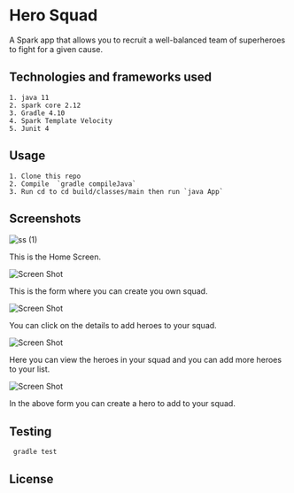 # Hero Squad

A Spark app that allows you to recruit a well-balanced team of superheroes to fight for a given cause.

## Technologies and frameworks used
    1. java 11
    2. spark core 2.12
    3. Gradle 4.10
    4. Spark Template Velocity
    5. Junit 4

## Usage

    1. Clone this repo
    2. Compile  `gradle compileJava`
    3. Run cd to cd build/classes/main then run `java App`

## Screenshots

![ss (1)](https://user-images.githubusercontent.com/14147462/56093757-1e3efc00-5ed5-11e9-955d-f85fd1ce8707.png)

This is the Home Screen.

![Screen Shot]()

This is the form where you can create you own squad.

![Screen Shot]()

You can click on the details to add heroes to your squad.

![Screen Shot]()

Here you can view the heroes in your squad and you can add more heroes to your list.

![Screen Shot]()

In the above form you can create a hero to add to your squad.

## Testing

   ```java
    gradle test
```

## License

